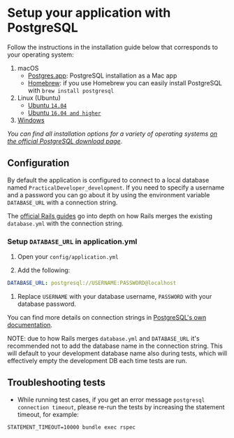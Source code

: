 # Setup your application with PostgreSQL

Follow the instructions in the installation guide below that corresponds to your operating system:

1. macOS
   - [Postgres.app](https://postgresapp.com/): PostgreSQL installation as a Mac app
   - [Homebrew](https://brew.sh/): if you use Homebrew you can easily install PostgreSQL with `brew install postgresql`
1. Linux (Ubuntu)
   - [Ubuntu `14.04`](https://www.digitalocean.com/community/tutorials/how-to-install-and-use-postgresql-on-ubuntu-14-04)
   - [Ubuntu `16.04 and higher`](https://www.digitalocean.com/community/tutorials/how-to-install-and-use-postgresql-on-ubuntu-16-04)
1. [Windows](https://www.postgresql.org/download/windows/)

_You can find all installation options for a variety of operating systems [on the official PostgreSQL download page](https://www.postgresql.org/download/)_.

## Configuration

By default the application is configured to connect to a local database named `PracticalDeveloper_development`. If you need to specify a username and a password you can go about it by using the environment variable `DATABASE_URL` with a connection string.

The [official Rails guides](https://guides.rubyonrails.org/configuring.html#connection-preference) go into depth on how Rails merges the existing `database.yml` with the connection string.

### Setup `DATABASE_URL` in application.yml

1. Open your `config/application.yml`

1. Add the following:

```yml
DATABASE_URL: postgresql://USERNAME:PASSWORD@localhost
```

1. Replace `USERNAME` with your database username, `PASSWORD` with your database password.

You can find more details on connection strings in [PostgreSQL's own documentation](https://www.postgresql.org/docs/10/static/libpq-connect.html#LIBPQ-CONNSTRING).

NOTE: due to how Rails merges `database.yml` and `DATABASE_URL` it's recommended not to add the database name in the connection string. This will default to your development database name also during tests, which will effectively empty the development DB each time tests are run.

## Troubleshooting tests

- While running test cases, if you get an error message `postgresql connection timeout`, please re-run the tests by increasing the statement timeout, for example:

```shell
STATEMENT_TIMEOUT=10000 bundle exec rspec
```
